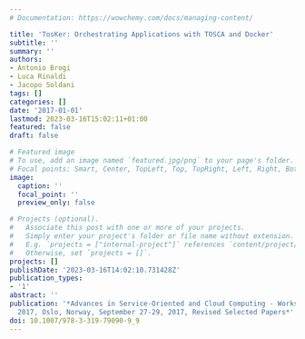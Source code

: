 ```yaml
---
# Documentation: https://wowchemy.com/docs/managing-content/

title: 'TosKer: Orchestrating Applications with TOSCA and Docker'
subtitle: ''
summary: ''
authors:
- Antonio Brogi
- Luca Rinaldi
- Jacopo Soldani
tags: []
categories: []
date: '2017-01-01'
lastmod: 2023-03-16T15:02:11+01:00
featured: false
draft: false

# Featured image
# To use, add an image named `featured.jpg/png` to your page's folder.
# Focal points: Smart, Center, TopLeft, Top, TopRight, Left, Right, BottomLeft, Bottom, BottomRight.
image:
  caption: ''
  focal_point: ''
  preview_only: false

# Projects (optional).
#   Associate this post with one or more of your projects.
#   Simply enter your project's folder or file name without extension.
#   E.g. `projects = ["internal-project"]` references `content/project/deep-learning/index.md`.
#   Otherwise, set `projects = []`.
projects: []
publishDate: '2023-03-16T14:02:10.731428Z'
publication_types:
- '1'
abstract: ''
publication: '*Advances in Service-Oriented and Cloud Computing - Workshops of ESOCC
  2017, Oslo, Norway, September 27-29, 2017, Revised Selected Papers*'
doi: 10.1007/978-3-319-79090-9_9
---
```

